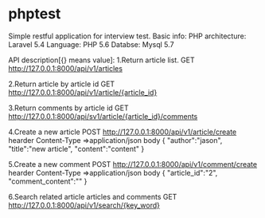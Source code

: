 # phptest
Simple restful application for interview test.
Basic info:
PHP architecture: Laravel 5.4
Language: PHP 5.6
Databse: Mysql 5.7

API description[{} means value]:
1.Return article list.
GET http://127.0.0.1:8000/api/v1/articles

2.Return article by article id
GET http://127.0.0.1:8000/api/v1/article/{article_id}

3.Return comments by article id
GET http://127.0.0.1:8000/api/sv1/article/{article_id}/comments

4.Create a new article
POST http://127.0.0.1:8000/api/v1/article/create
hearder Content-Type =>application/json
body
  {
    "author":"jason",
    "title":"new article",
    "content":"content"
  }
  
5.Create a new comment
POST http://127.0.0.1:8000/api/v1/comment/create
hearder Content-Type =>application/json
body
  {
    "article_id":"2",
    "comment_content":""
  }

6.Search related article articles and comments 
GET http://127.0.0.1:8000/api/v1/search/{key_word}
